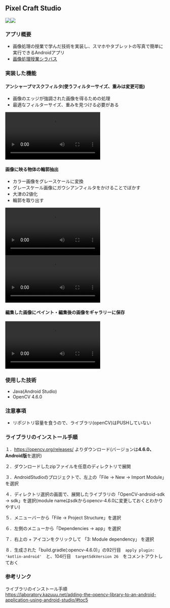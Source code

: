 ## Pixel Craft Studio
<img src="https://img.shields.io/badge/-Java-red.svg?logo=Java&style=flat" /><img src="https://img.shields.io/badge/-Android Studio-black.svg?logo=Java&style=flat" />

### アプリ概要
- 画像処理の授業で学んだ技術を実装し、スマホやタブレットの写真で簡単に実行できるAndroidアプリ
- <a href="https://alss-portal.gifu-u.ac.jp/campusweb/slbssbdr.do?value(risyunen)=2022&value(semekikn)=1&value(kougicd)=1TDB8343A0&value(crclumcd)=T-2022)">画像処理授業シラバス</a>

### 実装した機能
#### アンシャープマスクフィルタ(使うフィルターサイズ、重みは変更可能)
  - 画像のエッジが強調された画像を得るための処理
  - 最適なフィルターサイズ、重みを見つける必要がある

    
  <video src="https://github.com/Da-Tsuchi/ImageProcessingApp/assets/117258037/cf04af73-2843-4763-8a2a-1db9f795c5b8"></video>
      
#### 画像に映る物体の輪郭抽出
  - カラー画像をグレースケールに変換
  - グレースケール画像にガウシアンフィルタをかけることでぼかす
  - 大津の2値化
  - 輪郭を取り出す

  <video src=https://github.com/Da-Tsuchi/ImageProcessingApp/assets/117258037/ce174a84-a9b3-48de-b4dd-b190ed074955></video>
  <video src=https://github.com/Da-Tsuchi/ImageProcessingApp/assets/117258037/059bedbc-ce2d-49a3-9c13-ede5093f9e74></video>
  
  
#### 編集した画像にペイント・編集後の画像をギャラリーに保存
  <video src=https://github.com/Da-Tsuchi/ImageProcessingApp/assets/117258037/9c329c03-e4f0-4cd5-98fc-a244b8e0fa7f></video>
  



### 使用した技術
- Java(Android Studio)
- OpenCV 4.6.0

### 注意事項
- リポジトリ容量を食うので、ライブラリ(openCV)はPUSHしていない

### ライブラリのインストール手順
１．https://opencv.org/releases/ よりダウンロード(バージョンは**4.6.0、Android版**を選択)

２．ダウンロードしたzipファイルを任意のディレクトリで展開

３．AndroidStudioのプロジェクトで、左上の「File -> New -> Import Module」を選択

４．ディレクトリ選択の画面で、展開したライブラリの「OpenCV-android-sdk -> sdk」を選択(module nameはsdkからopencv-4.6.0に変更しておくとわかりやすい)

５．メニューバーから「File -> Project Structure」を選択

６．左側のメニューから「Dependencies -> app」を選択

７．右上の + アイコンをクリックして 「3: Module dependency」 を選択

８．生成された「build.gradle(:opencv-4.6.0)」の92行目　`apply plugin: 'kotlin-android'`　と、104行目　`targetSdkVersion 26`　をコメントアウトしておく

### 参考リンク
ライブラリのインストール手順\
https://laboratory.kazuuu.net/adding-the-opencv-library-to-an-android-application-using-android-studio/#toc5
